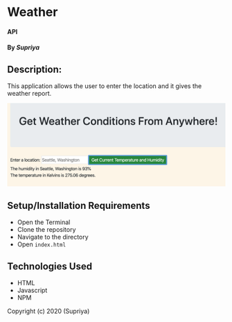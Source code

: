 # **Weather**

#### API

#### By _**Supriya**_

## Description:

This application allows the user to enter the location and it gives the weather report.

![Screenshot](https://github.com/priyaraj7/weather/raw/master/img/Screenshot.png)

## Setup/Installation Requirements

- Open the Terminal
- Clone the repository
- Navigate to the directory
- Open `index.html`

## Technologies Used

- HTML
- Javascript
- NPM

Copyright (c) 2020 (Supriya)
